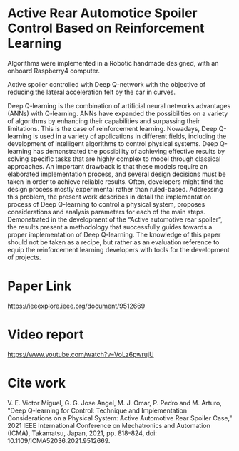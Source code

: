 # Active Rear Automotice Spoiler Control Based on Reinforcement Learning

Algorithms were implemented in a Robotic handmade designed, with an onboard Raspberry4 computer.

Active spoiler controlled with Deep Q-network with the objective of  reducing  the lateral acceleration felt by the car in curves. 

Deep Q-learning is the combination of artificial neural networks advantages (ANNs) with Q-learning. ANNs have expanded the possibilities on a variety of algorithms by enhancing their capabilities and surpassing their limitations. This is the case of reinforcement learning. Nowadays, Deep Q-learning is used in a variety of applications in different fields, including the development of intelligent algorithms to control physical systems. Deep Q-learning has demonstrated the possibility of achieving effective results by solving specific tasks that are highly complex to model through classical approaches. An important drawback is that these models require an elaborated implementation process, and several design decisions must be taken in order to achieve reliable results. Often, developers might find the design process mostly experimental rather than ruled-based. Addressing this problem, the present work describes in detail the implementation process of Deep Q-learning to control a physical system, proposes considerations and analysis parameters for each of the main steps. Demonstrated in the development of the “Active automotive rear spoiler”, the results present a methodology that successfully guides towards a proper implementation of Deep Q-learning. The knowledge of this paper should not be taken as a recipe, but rather as an evaluation reference to equip the reinforcement learning developers with tools for the development of projects.

# Paper Link

https://ieeexplore.ieee.org/document/9512669

# Video report
https://www.youtube.com/watch?v=VoLz6pwrujU

# Cite work

V. E. Victor Miguel, G. G. Jose Angel, M. J. Omar, P. Pedro and M. Arturo, "Deep Q-learning for Control: Technique and Implementation Considerations on a Physical System: Active Automotive Rear Spoiler Case," 2021 IEEE International Conference on Mechatronics and Automation (ICMA), Takamatsu, Japan, 2021, pp. 818-824, doi: 10.1109/ICMA52036.2021.9512669.
